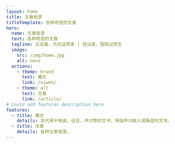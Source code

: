 ```yaml
---
layout: home
title: 文章收录
titleTemplate: 各种奇怪的文章
hero:
  name: 文章收录
  text: 各种奇怪的文章
  tagline: 见证者，为见证而来 | 铭记者，因铭记而生
  image:
    src: /img/home.jpg
    alt: none
  actions:
    - theme: brand
      text: 檄文
      link: /xiwen/
    - theme: alt
      text: 文章
      link: /article/       
# Could add features description here
features:
  - title: 檄文
    details: 古代用于晓谕、征召、声讨等的文书，特指声讨敌人或叛逆的文书。
  - title: 文章
    details: 各种文章收录。    
---
```

